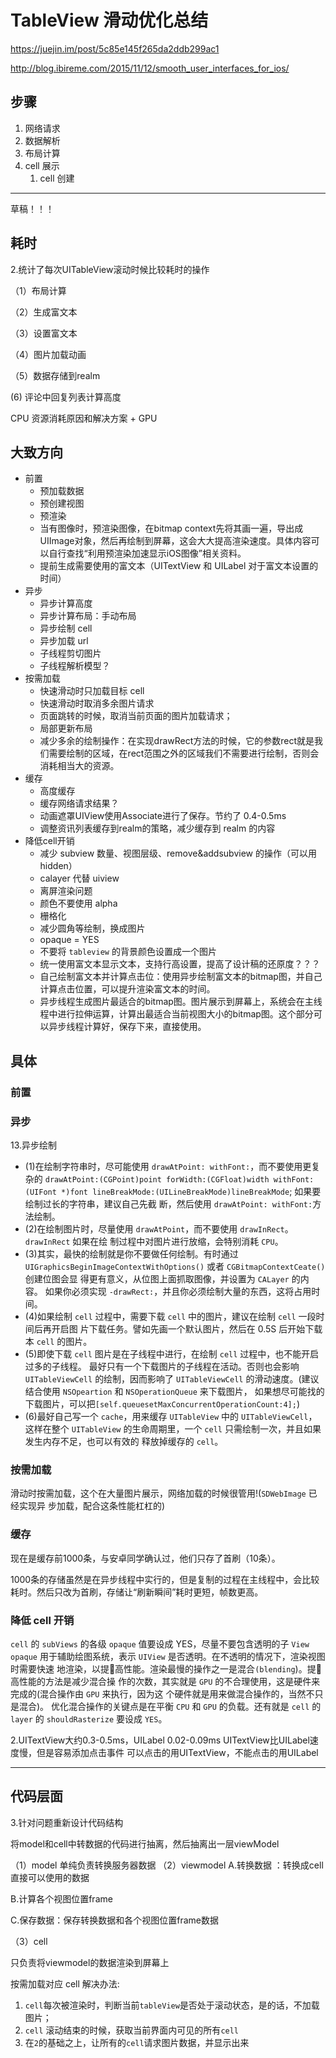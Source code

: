 # TableView 滑动优化总结



https://juejin.im/post/5c85e145f265da2ddb299ac1

http://blog.ibireme.com/2015/11/12/smooth_user_interfaces_for_ios/



## 步骤

1. 网络请求
2. 数据解析
3. 布局计算
4. cell 展示
   1. cell 创建 









---



草稿！！！



## 耗时

2.统计了每次UITableView滚动时候比较耗时的操作

（1）布局计算

（2）生成富文本

（3）设置富文本

（4）图片加载动画

（5）数据存储到realm

   (6)  评论中回复列表计算高度



CPU 资源消耗原因和解决方案 + GPU



## 大致方向

- 前置
  - 预加载数据
  - 预创建视图
  - 预渲染
  - 当有图像时，预渲染图像，在bitmap context先将其画一遍，导出成UIImage对象，然后再绘制到屏幕，这会大大提高渲染速度。具体内容可以自行查找“利用预渲染加速显示iOS图像”相关资料。
  - 提前生成需要使用的富文本（UITextView 和 UILabel 对于富文本设置的时间）
- 异步
  - 异步计算高度
  - 异步计算布局：手动布局
  - 异步绘制 cell
  - 异步加载 url
  - 子线程剪切图片
  - 子线程解析模型？
- 按需加载
  - 快速滑动时只加载目标 cell
  - 快速滑动时取消多余图片请求
  - 页面跳转的时候，取消当前页面的图片加载请求；
  - 局部更新布局
  - 减少多余的绘制操作：在实现drawRect方法的时候，它的参数rect就是我们需要绘制的区域，在rect范围之外的区域我们不需要进行绘制，否则会消耗相当大的资源。
- 缓存
  - 高度缓存
  - 缓存网络请求结果？
  - 动画遮罩UIView使用Associate进行了保存。节约了 0.4-0.5ms
  - 调整资讯列表缓存到realm的策略，减少缓存到 realm 的内容
- 降低cell开销
  - 减少 subview 数量、视图层级、remove&addsubview 的操作（可以用 hidden）
  - calayer 代替 uiview
  - 离屏渲染问题
  - 颜色不要使用 alpha
  - 栅格化
  - 减少圆角等绘制，换成图片
  - opaque = YES
  - 不要将 `tableview` 的背景颜色设置成一个图片
  - 统一使用富文本显示文本，支持行高设置，提高了设计稿的还原度？？？
  - 自己绘制富文本并计算点击位：使用异步绘制富文本的bitmap图，并自己计算点击位置，可以提升渲染富文本的时间。
  - 异步线程生成图片最适合的bitmap图。图片展示到屏幕上，系统会在主线程中进行拉伸运算，计算出最适合当前视图大小的bitmap图。这个部分可以异步线程计算好，保存下来，直接使用。



## 具体



### 前置



### 异步



13.异步绘制

- (1)在绘制字符串时，尽可能使用 `drawAtPoint: withFont:`，而不要使用更复杂的 `drawAtPoint:(CGPoint)point forWidth:(CGFloat)width withFont:(UIFont *)font lineBreakMode:(UILineBreakMode)lineBreakMode`; 如果要绘制过长的字符串，建议自己先截 断，然后使用 `drawAtPoint: withFont:`方法绘制。
- (2)在绘制图片时，尽量使用 `drawAtPoint`，而不要使用 `drawInRect`。`drawInRect` 如果在绘 制过程中对图片进行放缩，会特别消耗 `CPU`。
- (3)其实，最快的绘制就是你不要做任何绘制。有时通过 `UIGraphicsBeginImageContextWithOptions()` 或者 `CGBitmapContextCeate()` 创建位图会显 得更有意义，从位图上面抓取图像，并设置为 `CALayer` 的内容。 如果你必须实现 `-drawRect:`，并且你必须绘制大量的东西，这将占用时间。
- (4)如果绘制 `cell` 过程中，需要下载 `cell` 中的图片，建议在绘制 `cell` 一段时间后再开启图 片下载任务。譬如先画一个默认图片，然后在 0.5S 后开始下载本 `cell` 的图片。
- (5)即使下载 `cell` 图片是在子线程中进行，在绘制 `cell` 过程中，也不能开启过多的子线程。 最好只有一个下载图片的子线程在活动。否则也会影响 `UITableViewCell` 的绘制，因而影响了 `UITableViewCell` 的滑动速度。(建议结合使用 `NSOpeartion` 和 `NSOperationQueue` 来下载图片， 如果想尽可能找的下载图片，可以把`[self.queuesetMaxConcurrentOperationCount:4];`)
- (6)最好自己写一个 `cache`，用来缓存 `UITableView` 中的 `UITableViewCell`，这样在整个 `UITableView` 的生命周期里，一个 `cell` 只需绘制一次，并且如果发生内存不足，也可以有效的 释放掉缓存的 `cell`。



### 按需加载

滑动时按需加载，这个在大量图片展示，网络加载的时候很管用!(`SDWebImage` 已经实现异 步加载，配合这条性能杠杠的)



### 缓存

现在是缓存前1000条，与安卓同学确认过，他们只存了首刷（10条）。

1000条的存储虽然是在异步线程中实行的，但是复制的过程在主线程中，会比较耗时。然后只改为首刷，存储让“刷新瞬间”耗时更短，帧数更高。



### 降低 cell 开销

`cell` 的 `subViews` 的各级 `opaque` 值要设成 YES，尽量不要包含透明的子 `View` `opaque` 用于辅助绘图系统，表示 `UIView` 是否透明。在不透明的情况下，渲染视图时需要快速 地渲染，以提􏰀高性能。渲染最慢的操作之一是混合`(blending`)。提􏰀高性能的方法是减少混合操 作的次数，其实就是 `GPU` 的不合理使用，这是硬件来完成的(混合操作由 `GPU` 来执行，因为这 个硬件就是用来做混合操作的，当然不只是混合)。 优化混合操作的关键点是在平衡 `CPU` 和 `GPU` 的负载。还有就是 `cell` 的 `layer` 的 `shouldRasterize` 要设成 `YES`。



2.UITextView大约0.3-0.5ms，UILabel 0.02-0.09ms
UITextView比UILabel速度慢，但是容易添加点击事件
可以点击的用UITextView，不能点击的用UILabel





---



## 代码层面

3.针对问题重新设计代码结构

将model和cell中转数据的代码进行抽离，然后抽离出一层viewModel

（1）model
单纯负责转换服务器数据
（2）viewmodel
A.转换数据 ：转换成cell直接可以使用的数据

B.计算各个视图位置frame

C.保存数据：保存转换数据和各个视图位置frame数据

（3）cell

只负责将viewmodel的数据渲染到屏幕上





按需加载对应 cell 解决办法:

1. `cell`每次被渲染时，判断当前`tableView`是否处于滚动状态，是的话，不加载图片；
2. `cell` 滚动结束的时候，获取当前界面内可见的所有`cell`
3. 在`2`的基础之上，让所有的`cell`请求图片数据，并显示出来